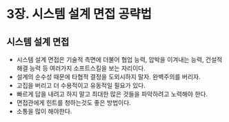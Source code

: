 # 3장. 시스템 설계 면접 공략법

## 시스템 설계 면접
- 시스템 설계 면접은 기술적 측면에 더불어 협업 능력, 압박을 이겨내는 능력, 건설적 해결 능력 등 여러가지 소프트스킬을 보는 자리이다.
- 설계의 순수성 때문에 타협적 결정을 도외시하지 말자. 완벽주의를 버리자.
- 고집을 버리고 더 수용적이고 유동적일 필요가 있다.
- 빠르게 답을 내려고 하지 말고 최대한 많은 것들을 파악하려고 노력해야 한다.
- 면접관에게 힌트를 청하는것도 좋은 방법이다.
- 소통을 많이 해야한다.

